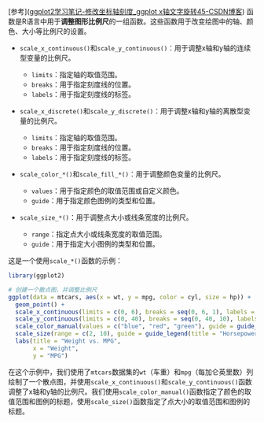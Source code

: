 [参考]([ggplot2学习笔记-修改坐标轴刻度_ggplot x轴文字旋转45-CSDN博客](https://blog.csdn.net/qq_42458954/article/details/81154270#%E5%A6%82%E4%BD%95%E4%BF%AE%E6%94%B9%E5%9D%90%E6%A0%87%E8%BD%B4%E7%9A%84%E6%A0%87%E7%AD%BE%E5%86%85%E5%AE%B9%E5%A4%A7%E5%B0%8F%E5%AD%97%E4%BD%93%E9%A2%9C%E8%89%B2%E5%8A%A0%E7%B2%97%E4%BD%8D%E7%BD%AE%E8%A7%92%E5%BA%A6))
函数是R语言中用于**调整图形比例尺**的一组函数。这些函数用于改变绘图中的轴、颜色、大小等比例尺的设置。
- `scale_x_continuous()`和`scale_y_continuous()`：用于调整x轴和y轴的连续型变量的比例尺。
  - `limits`：指定轴的取值范围。
  - `breaks`：用于指定刻度线的位置。
  - `labels`：用于指定刻度线的标签。
  
- `scale_x_discrete()`和`scale_y_discrete()`：用于调整x轴和y轴的离散型变量的比例尺。
  - `limits`：指定轴的取值范围。
  - `breaks`：用于指定刻度线的位置。
  - `labels`：用于指定刻度线的标签。

- `scale_color_*()`和`scale_fill_*()`：用于调整颜色变量的比例尺。
  - `values`：用于指定颜色的取值范围或自定义颜色。
  - `guide`：用于指定颜色图例的类型和位置。
  
- `scale_size_*()`：用于调整点大小或线条宽度的比例尺。
  - `range`：指定点大小或线条宽度的取值范围。
  - `guide`：用于指定大小图例的类型和位置。

这是一个使用`scale_*()`函数的示例：

```R
library(ggplot2)

# 创建一个散点图，并调整比例尺
ggplot(data = mtcars, aes(x = wt, y = mpg, color = cyl, size = hp)) +
  geom_point() +
  scale_x_continuous(limits = c(0, 6), breaks = seq(0, 6, 1), labels = c("0", "1", "2", "3", "4", "5", "6")) +
  scale_y_continuous(limits = c(0, 40), breaks = seq(0, 40, 10), labels = c("0", "10", "20", "30", "40")) +
  scale_color_manual(values = c("blue", "red", "green"), guide = guide_legend(title = "Cylinders")) +
  scale_size(range = c(2, 10), guide = guide_legend(title = "Horsepower")) +
  labs(title = "Weight vs. MPG",
       x = "Weight",
       y = "MPG")
```

在这个示例中，我们使用了`mtcars`数据集的`wt`（车重）和`mpg`（每加仑英里数）列绘制了一个散点图，并使用`scale_x_continuous()`和`scale_y_continuous()`函数调整了x轴和y轴的比例尺。我们使用`scale_color_manual()`函数指定了颜色的取值范围和图例的标题，使用`scale_size()`函数指定了点大小的取值范围和图例的标题。